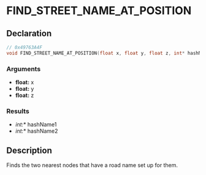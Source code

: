 # FIND_STREET_NAME_AT_POSITION

## Declaration
```cpp
// 0x49763A4F
void FIND_STREET_NAME_AT_POSITION(float x, float y, float z, int* hashName1, int* hashName2);
```

### Arguments
- **float:** x
- **float:** y
- **float:** z

### Results
- **int*:** hashName1
- **int*:** hashName2

## Description
Finds the two nearest nodes that have a road name set up for them.